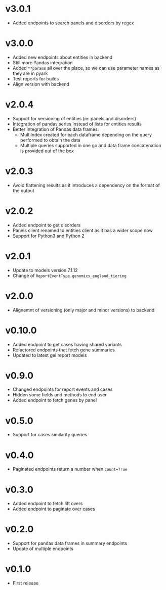 v3.0.1
======

* Added endpoints to search panels and disorders by regex

v3.0.0
======

* Added new endpoints about entities in backend
* Still more Pandas integration
* Added `**params` all over the place, so we can use parameter names as they are in pyark
* Test reports for builds
* Align version with backend

v2.0.4
======

* Support for versioning of entities (ie: panels and disorders)
* Integration of pandas series instead of lists for entities results
* Better integration of Pandas data frames:
    - MultiIndex created for each dataframe depending on the query performed to obtain the data
    - Multiple queries supported in one go and data frame concatenation is provided out of the box

v2.0.3
======

* Avoid flattening results as it introduces a dependency on the format of the output

v2.0.2
======

* Added endpoint to get disorders
* Panels client renamed to entities client as it has a wider scope now
* Support for Python3 and Python 2

v2.0.1
======

* Update to models version 7.1.12
* Change of `ReportEventType.genomics_england_tiering`

v2.0.0
======

* Alignemnt of versioning (only major and minor versions) to backend

v0.10.0
======

* Added endpoint to get cases having shared variants
* Refactored endpoints that fetch gene summaries
* Updated to latest gel report models

v0.9.0
======

* Changed endpoints for report events and cases
* Hidden some fields and methods to end user
* Added endpoint to fetch genes by panel

v0.5.0
======

* Support for cases similarity queries

v0.4.0
======

* Paginated endpoints return a number when `count=True`

v0.3.0
======

* Added endpoint to fetch lift overs
* Added endpoint to paginate over cases

v0.2.0
======

* Support for pandas data frames in summary endpoints
* Update of multiple endpoints

v0.1.0
======

* First release
